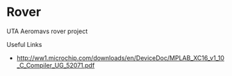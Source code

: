 Rover
=====

UTA Aeromavs rover project

Useful Links

* http://ww1.microchip.com/downloads/en/DeviceDoc/MPLAB_XC16_v1_10_C_Compiler_UG_52071.pdf